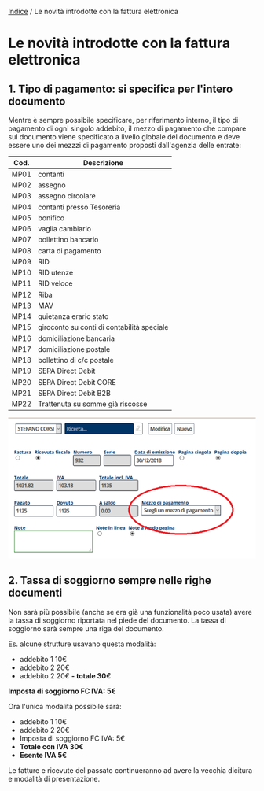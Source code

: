 [Indice](index.html) / Le novità introdotte con la fattura elettronica

# Le novità introdotte con la fattura elettronica

## 1. Tipo di pagamento: si specifica per l'intero documento

Mentre è sempre possibile specificare, per riferimento interno, il tipo di pagamento di ogni singolo addebito, il mezzo di pagamento che compare sul documento viene specificato a livello globale del documento e deve essere uno dei mezzzi di pagamento proposti dall'agenzia delle entrate:

| Cod. | Descrizione                                |
|------|--------------------------------------------|
| MP01 | contanti                                   |
| MP02 | assegno                                    |
| MP03 | assegno circolare                          |
| MP04 | contanti presso Tesoreria                  |
| MP05 | bonifico                                   |
| MP06 | vaglia cambiario                           |
| MP07 | bollettino bancario                        |
| MP08 | carta di pagamento                         |
| MP09 | RID                                        |
| MP10 | RID utenze                                 |
| MP11 | RID veloce                                 |
| MP12 | Riba                                       |
| MP13 | MAV                                        |
| MP14 | quietanza erario stato                     |
| MP15 | giroconto su conti di contabilità speciale |
| MP16 | domiciliazione bancaria                    |
| MP17 | domiciliazione postale                     |
| MP18 | bollettino di c/c postale                  |
| MP19 | SEPA Direct Debit                          |
| MP20 | SEPA Direct Debit CORE                     |
| MP21 | SEPA Direct Debit B2B                      |
| MP22 | Trattenuta su somme già riscosse           |


![](images/fatel-007.png)

## 2. Tassa di soggiorno sempre nelle righe documenti

Non sarà più possibile (anche se era già una funzionalità poco usata) avere la tassa di soggiorno riportata nel piede del documento. La tassa di soggiorno sarà sempre una riga del documento.

Es. alcune strutture usavano questa modalità:

- addebito 1    10€
- addebito 2    20€
- addebito 2    20€
**- totale        30€**
							
**Imposta di soggiorno FC IVA: 5€**

Ora l'unica modalità possibile sarà:

- addebito 1    							10€
- addebito 2    							20€
- Imposta di soggiorno FC IVA: 5€           
- **Totale con IVA 30€**
- **Esente IVA      5€**
						 

Le fatture e ricevute del passato continueranno ad avere la vecchia dicitura e modalità di presentazione.


						 
						 
						 
						 
						 
